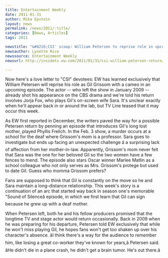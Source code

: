 ```yaml
---
title: Entertainment Weekly
date: 2011-01-31
author: Mika Epstein
layout: news
permalink: /news/2011/:title/
categories: [News, Articles]
tags: 2011

newstitle: "&#8216;CSI' scoop: William Petersen to reprise role in upcoming episode  "
newsauthor: Lynette Rice  
newssource: Entertainment Weekly  
newsurl: http://insidetv.ew.com/2011/01/31/csi-william-petersen-return/  

---
```


Now here's a love letter to "CSI" devotees: EW has learned exclusively that William Petersen will reprise his role as Gil Grissom with a cameo in an upcoming episode. The actor -- who left the show in January 2009 -- already shot his appearance on the CBS drama and we're told his return involves Jorja Fox, who plays Gil's on-screen wife Sara. It's unclear exactly when he'll appear back in or around the lab, but TV Line teased that it may occur this week.

As EW first reported in December, the writers paved the way for a possible Petersen return by penning an episode that introduces Gil's long lost mother, played Phyllis Frelich. In the Feb. 3 show, a murder occurs at a school for the deaf where Grissom's mom is a professor. Sara goes to investigate but ends up facing an unexpected challenge â a surprising lack of affection from her mother-in-law. Apparently, Grissom's mom never felt that Sara was the one for her beloved Gil so the two women have a few fences to mend. The episode also stars Oscar winner Marlee Matlin as a school colleague who not only serves as Mrs. Grissom's protege but used to date Gil. Guess who momma Grissom prefers?

Fans are supposed to think that Gil is constantly on the move so he and Sara maintain a long-distance relationship. This week's story is a continuation of an arc that started way back in season one's memorable "Sound of Silenceâ episode, in which we first learn that Gil can sign because he grew up with a deaf mother.

When Petersen left, both he and his fellow producers promised that the longtime TV and stage actor would return occasionally. Back in 2009 when he was preparing for his departure, Petersen told EW exclusively that while he won't miss playing Gil, he hopes fans won't get too shaken up over his character's absence. âI think there's a way for the audience to remember him, like losing a great co-worker they've known for years,â Petersen said. âHe didn't die in a plane crash, he didn't get a brain tumor. He's out there.â  
